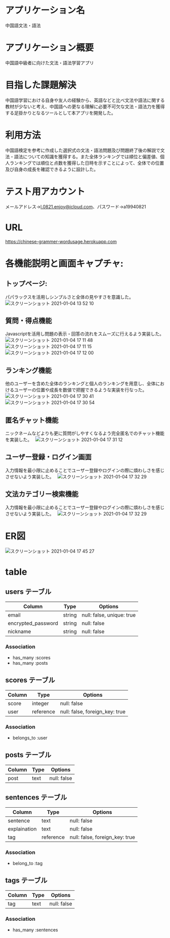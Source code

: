 # アプリケーション名
中国語文法・語法

# アプリケーション概要
中国語中級者に向けた文法・語法学習アプリ

# 目指した課題解決
中国語学習における自身や友人の経験から、英語などと比べ文法や語法に関する教材が少ないと考え、中国語への更なる理解に必要不可欠な文法・語法力を獲得する足掛かりとなるツールとして本アプリを開発した。

# 利用方法
中国語検定を参考に作成した選択式の文法・語法問題及び問題終了後の解説で文法・語法についての知識を獲得する。また全体ランキングでは順位と偏差値、個人ランキングでは順位と点数を獲得した日時を示すことによって、全体での位置及び自身の成長を確認できるように設計した。

# テスト用アカウント
メールアドレス→l.0821.enjoy@icloud.com、パスワード→a19940821

# URL
https://chinese-grammer-wordusage.herokuapp.com

# 各機能説明と画面キャプチャ: 

## トップページ: 
パパラックスを活用しシンプルさと全体の見やすさを意識した。　
![スクリーンショット 2021-01-04 13 52 10](https://user-images.githubusercontent.com/74515647/103502295-23579200-4e94-11eb-81ab-7e4c5601c902.png)

## 質問・得点機能
Javascriptを活用し問題の表示・回答の流れをスムーズに行えるよう実装した。　
![スクリーンショット 2021-01-04 17 11 48](https://user-images.githubusercontent.com/74515647/103515595-5c9efa80-4eb2-11eb-9b47-7b3bf0b0e624.png)
![スクリーンショット 2021-01-04 17 11 15](https://user-images.githubusercontent.com/74515647/103515611-645e9f00-4eb2-11eb-9e92-44373cb8b56d.png)
![スクリーンショット 2021-01-04 17 12 00](https://user-images.githubusercontent.com/74515647/103515616-66286280-4eb2-11eb-8dda-8d207f0fcc32.png)

## ランキング機能
他のユーザーを含めた全体のランキングと個人のランキングを用意し、全体におけるユーザーの位置や成長を数値で把握できるような実装を行なった。　
![スクリーンショット 2021-01-04 17 30 41](https://user-images.githubusercontent.com/74515647/103515779-af78b200-4eb2-11eb-8b54-820243f5f0f5.png)
![スクリーンショット 2021-01-04 17 30 54](https://user-images.githubusercontent.com/74515647/103515781-b0a9df00-4eb2-11eb-8ab7-ced9035356f1.png)

## 匿名チャット機能
ニックネームなどよりも更に質問がしやすくなるよう完全匿名でのチャット機能を実装した。　
![スクリーンショット 2021-01-04 17 31 12](https://user-images.githubusercontent.com/74515647/103515783-b1db0c00-4eb2-11eb-88b2-445760134976.png)


## ユーザー登録・ログイン画面
入力情報を最小限に止めることでユーザー登録やログインの際に煩わしさを感じさせないよう実装した。　
![スクリーンショット 2021-01-04 17 32 29](https://user-images.githubusercontent.com/74515647/103515888-e353d780-4eb2-11eb-8046-8a8979350b6d.png)

## 文法カテゴリー検索機能
入力情報を最小限に止めることでユーザー登録やログインの際に煩わしさを感じさせないよう実装した。　
![スクリーンショット 2021-01-04 17 32 29](https://user-images.githubusercontent.com/74515647/103515888-e353d780-4eb2-11eb-8046-8a8979350b6d.png)

# ER図
![スクリーンショット 2021-01-04 17 45 27](https://user-images.githubusercontent.com/74515647/103516984-be606400-4eb4-11eb-86cb-6123f7ecccb1.png)


# table
## users テーブル

| Column            | Type   | Options                  |
| --------          | ------ | -----------              |
| email             | string | null: false, unique: true|
| encrypted_password| string | null: false              |
| nickname          | string | null: false              |      

### Association

- has_many :scores
- has_many :posts

## scores テーブル

| Column          | Type    | Options     |
| --------        | ------  | ----------- |
| score           | integer | null: false |
| user            |reference| null: false, foreign_key: true|


### Association

- belongs_to :user

## posts テーブル

| Column         | Type    | Options     |
| --------       | ------  | ----------- |
| post           | text    | null: false |

## sentences テーブル

| Column         | Type    | Options     |
| --------       | ------  | ----------- |
| sentence       | text    | null: false |
| explaination   | text    | null: false |
| tag            |reference| null: false, foreign_key: true|

### Association

- belong_to :tag

## tags テーブル

| Column         | Type    | Options     |
| --------       | ------  | ----------- |
| tag            | text    | null: false |

### Association

- has_many :sentences

